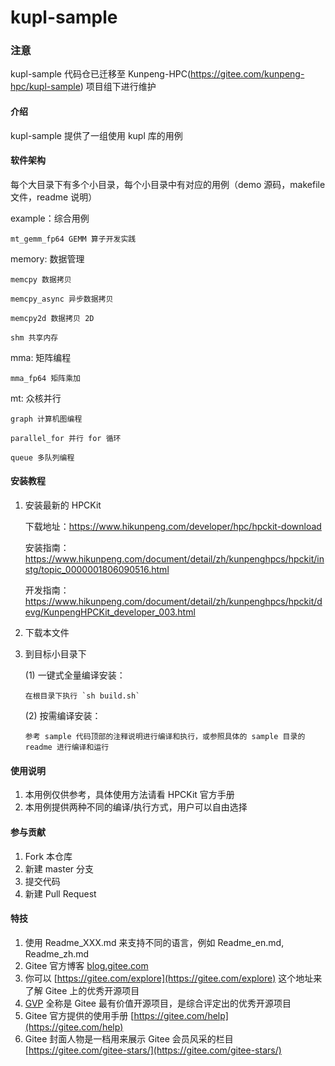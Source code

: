 # kupl-sample

### 注意
kupl-sample 代码仓已迁移至 Kunpeng-HPC(https://gitee.com/kunpeng-hpc/kupl-sample) 项目组下进行维护

#### 介绍
kupl-sample 提供了一组使用 kupl 库的用例

#### 软件架构
每个大目录下有多个小目录，每个小目录中有对应的用例（demo 源码，makefile 文件，readme 说明）

example：综合用例

    mt_gemm_fp64 GEMM 算子开发实践

memory: 数据管理

    memcpy 数据拷贝

    memcpy_async 异步数据拷贝

    memcpy2d 数据拷贝 2D

    shm 共享内存

mma: 矩阵编程

    mma_fp64 矩阵乘加

mt: 众核并行

    graph 计算机图编程

    parallel_for 并行 for 循环
    
    queue 多队列编程

#### 安装教程
1.  安装最新的 HPCKit

    下载地址：https://www.hikunpeng.com/developer/hpc/hpckit-download
    
    安装指南：https://www.hikunpeng.com/document/detail/zh/kunpenghpcs/hpckit/instg/topic_0000001806090516.html
    
    开发指南：https://www.hikunpeng.com/document/detail/zh/kunpenghpcs/hpckit/devg/KunpengHPCKit_developer_003.html

2.  下载本文件
3.  到目标小目录下

    (1) 一键式全量编译安装：

        在根目录下执行 `sh build.sh`

    (2) 按需编译安装：

        参考 sample 代码顶部的注释说明进行编译和执行，或参照具体的 sample 目录的 readme 进行编译和运行

#### 使用说明
1.  本用例仅供参考，具体使用方法请看 HPCKit 官方手册
2.  本用例提供两种不同的编译/执行方式，用户可以自由选择

#### 参与贡献

1.  Fork 本仓库
2.  新建 master 分支
3.  提交代码
4.  新建 Pull Request


#### 特技

1.  使用 Readme\_XXX.md 来支持不同的语言，例如 Readme\_en.md, Readme\_zh.md
2.  Gitee 官方博客 [blog.gitee.com](https://blog.gitee.com)
3.  你可以 [https://gitee.com/explore](https://gitee.com/explore) 这个地址来了解 Gitee 上的优秀开源项目
4.  [GVP](https://gitee.com/gvp) 全称是 Gitee 最有价值开源项目，是综合评定出的优秀开源项目
5.  Gitee 官方提供的使用手册 [https://gitee.com/help](https://gitee.com/help)
6.  Gitee 封面人物是一档用来展示 Gitee 会员风采的栏目 [https://gitee.com/gitee-stars/](https://gitee.com/gitee-stars/)
